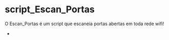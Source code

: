 # script_Escan_Portas

O Escan_Portas é um script que escaneia portas abertas em toda rede wifi!

- 
